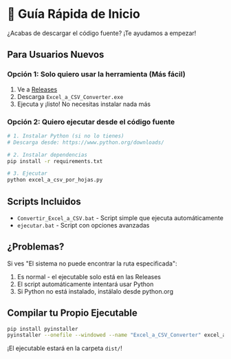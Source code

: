# 🚀 Guía Rápida de Inicio

¿Acabas de descargar el código fuente? ¡Te ayudamos a empezar!

## Para Usuarios Nuevos

### Opción 1: Solo quiero usar la herramienta (Más fácil)
1. Ve a [Releases](https://github.com/lucasfernandez789/excel-to-csv-converter/releases)
2. Descarga `Excel_a_CSV_Converter.exe`
3. Ejecuta y ¡listo! No necesitas instalar nada más

### Opción 2: Quiero ejecutar desde el código fuente
```bash
# 1. Instalar Python (si no lo tienes)
# Descarga desde: https://www.python.org/downloads/

# 2. Instalar dependencias
pip install -r requirements.txt

# 3. Ejecutar
python excel_a_csv_por_hojas.py
```

## Scripts Incluidos

- `Convertir_Excel_a_CSV.bat` - Script simple que ejecuta automáticamente
- `ejecutar.bat` - Script con opciones avanzadas

## ¿Problemas?

Si ves "El sistema no puede encontrar la ruta especificada":
1. Es normal - el ejecutable solo está en las Releases
2. El script automáticamente intentará usar Python
3. Si Python no está instalado, instálalo desde python.org

## Compilar tu Propio Ejecutable

```bash
pip install pyinstaller
pyinstaller --onefile --windowed --name "Excel_a_CSV_Converter" excel_a_csv_por_hojas.py
```

¡El ejecutable estará en la carpeta `dist/`!
